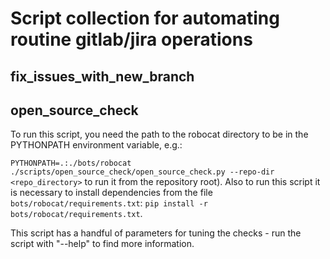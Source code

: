 # Script collection for automating routine gitlab/jira operations


## fix_issues_with_new_branch


## open_source_check
To run this script, you need the path to the robocat directory to be in the PYTHONPATH environment
variable, e.g.:

`PYTHONPATH=.:./bots/robocat ./scripts/open_source_check/open_source_check.py --repo-dir
<repo_directory>`
to run it from the repository root).
Also to run this script it is necessary to install dependencies from the file
`bots/robocat/requirements.txt`: `pip install -r bots/robocat/requirements.txt`.

This script has a handful of parameters for tuning the checks - run the script with "--help"
to find more information.
